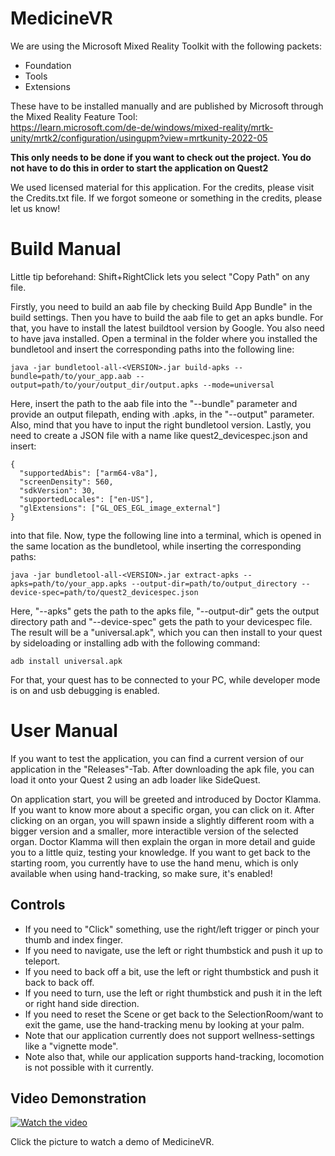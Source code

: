 # MedicineVR

We are using the Microsoft Mixed Reality Toolkit with the following packets: 
- Foundation 
- Tools 
- Extensions 

These have to be installed manually and are published by Microsoft through the Mixed Reality Feature Tool: \
https://learn.microsoft.com/de-de/windows/mixed-reality/mrtk-unity/mrtk2/configuration/usingupm?view=mrtkunity-2022-05

**This only needs to be done if you want to check out the project. You do not have to do this in order to start the application on Quest2**

We used licensed material for this application. For the credits, please visit the Credits.txt file. If we forgot someone or something in the credits, please let us know!

# Build Manual

Little tip beforehand: Shift+RightClick lets you select "Copy Path" on any file.

Firstly, you need to build an aab file by checking Build App Bundle" in the build settings.
Then you have to build the aab file to get an apks bundle. For that, you have to install the latest buildtool version by Google. You also need to have java installed.
Open a terminal in the folder where you installed the bundletool and insert the corresponding paths into the following line:
```
java -jar bundletool-all-<VERSION>.jar build-apks --bundle=path/to/your_app.aab --output=path/to/your/output_dir/output.apks --mode=universal
```
Here, insert the path to the aab file into the "--bundle" parameter and provide an output filepath, ending with .apks, in the "--output" parameter. Also, mind that you have to input the right bundletool version.
Lastly, you need to create a JSON file with a name like quest2_devicespec.json and insert:
```
{
  "supportedAbis": ["arm64-v8a"],
  "screenDensity": 560,
  "sdkVersion": 30,
  "supportedLocales": ["en-US"],
  "glExtensions": ["GL_OES_EGL_image_external"]
}
```
into that file. Now, type the following line into a terminal, which is opened in the same location as the bundletool, 
while inserting the corresponding paths:
```
java -jar bundletool-all-<VERSION>.jar extract-apks --apks=path/to/your_app.apks --output-dir=path/to/output_directory --device-spec=path/to/quest2_devicespec.json
```
Here, "--apks" gets the path to the apks file, "--output-dir" gets the output directory path and "--device-spec" gets the path to your devicespec file.
The result will be a "universal.apk", which you can then install to your quest by sideloading or installing adb with the following command:
```
adb install universal.apk
```
For that, your quest has to be connected to your PC, while developer mode is on and usb debugging is enabled.

# User Manual

If you want to test the application, you can find a current version of our application in the "Releases"-Tab.
After downloading the apk file, you can load it onto your Quest 2 using an adb loader like SideQuest.

On application start, you will be greeted and introduced by Doctor Klamma. If you want to know more about a specific organ, you can click on it.
After clicking on an organ, you will spawn inside a slightly different room with a bigger version and a smaller, more interactible version of the selected organ.
Doctor Klamma will then explain the organ in more detail and guide you to a little quiz, testing your knowledge.
If you want to get back to the starting room, you currently have to use the hand menu, which is only available when using hand-tracking, so make sure, it's enabled!

## Controls
- If you need to "Click" something, use the right/left trigger or pinch your thumb and index finger.
- If you need to navigate, use the left or right thumbstick and push it up to teleport.
- If you need to back off a bit, use the left or right thumbstick and push it back to back off.
- If you need to turn, use the left or right thumbstick and push it in the left or right hand side direction.
- If you need to reset the Scene or get back to the SelectionRoom/want to exit the game, use the hand-tracking menu by looking at your palm.
- Note that our application currently does not support wellness-settings like a "vignette mode".
- Note also that, while our application supports hand-tracking, locomotion is not possible with it currently.

## Video Demonstration

[![Watch the video](./RepoAssets/MedicineVR_thumbnail.jpg)](https://www.youtube.com/watch?v=your_video_id)

Click the picture to watch a demo of MedicineVR.